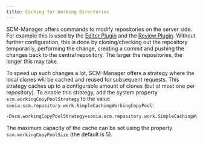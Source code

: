 ```yaml
---
title: Caching for Working Directories
---
```


SCM-Manager offers commands to modify repositories on the server side. For example this is used by the
[Editor Plugin](https://scm-manager.org/plugins/scm-editor-plugin/) and the
[Review Plugin](https://scm-manager.org/plugins/scm-review-plugin/). Without further configuration, this is done
by cloning/checking out the repository temporarily, performing the change, creating a commit and pushing the changes
back to the central repository. The larger the repositories, the longer this may take.

To speed up such changes a lot, SCM-Manager offers a strategy where the local clones will be cached and reused for
subsequent requests. This strategy caches up to a configurable amount of clones (but at most one per repository).
To enable this strategy, add the system property `scm.workingCopyPoolStrategy` to the value 
`sonia.scm.repository.work.SimpleCachingWorkingCopyPool`:

```bash
-Dscm.workingCopyPoolStrategy=sonia.scm.repository.work.SimpleCachingWorkingCopyPool
```

The maximum capacity of the cache can be set using the property `scm.workingCopyPoolSize` (the default is 5).
